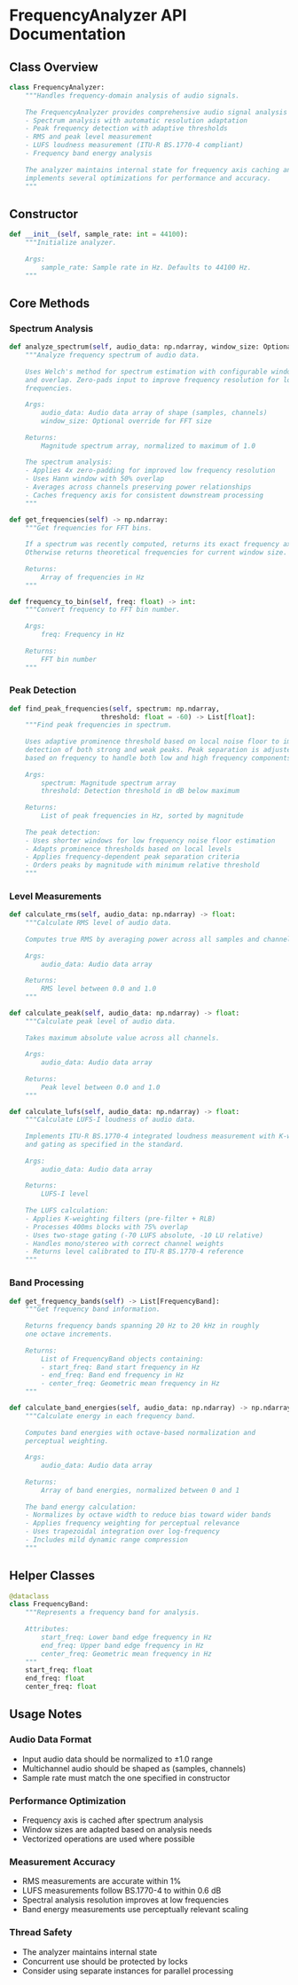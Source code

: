 # FrequencyAnalyzer API Documentation

## Class Overview

```python
class FrequencyAnalyzer:
    """Handles frequency-domain analysis of audio signals.
    
    The FrequencyAnalyzer provides comprehensive audio signal analysis capabilities:
    - Spectrum analysis with automatic resolution adaptation
    - Peak frequency detection with adaptive thresholds
    - RMS and peak level measurement
    - LUFS loudness measurement (ITU-R BS.1770-4 compliant)
    - Frequency band energy analysis
    
    The analyzer maintains internal state for frequency axis caching and 
    implements several optimizations for performance and accuracy.
    """
```

## Constructor

```python
def __init__(self, sample_rate: int = 44100):
    """Initialize analyzer.
    
    Args:
        sample_rate: Sample rate in Hz. Defaults to 44100 Hz.
    """
```

## Core Methods

### Spectrum Analysis

```python
def analyze_spectrum(self, audio_data: np.ndarray, window_size: Optional[int] = None) -> np.ndarray:
    """Analyze frequency spectrum of audio data.
    
    Uses Welch's method for spectrum estimation with configurable windowing
    and overlap. Zero-pads input to improve frequency resolution for low 
    frequencies.
    
    Args:
        audio_data: Audio data array of shape (samples, channels)
        window_size: Optional override for FFT size
            
    Returns:
        Magnitude spectrum array, normalized to maximum of 1.0
    
    The spectrum analysis:
    - Applies 4x zero-padding for improved low frequency resolution
    - Uses Hann window with 50% overlap
    - Averages across channels preserving power relationships
    - Caches frequency axis for consistent downstream processing
    """

def get_frequencies(self) -> np.ndarray:
    """Get frequencies for FFT bins.
    
    If a spectrum was recently computed, returns its exact frequency axis.
    Otherwise returns theoretical frequencies for current window size.
    
    Returns:
        Array of frequencies in Hz
    """

def frequency_to_bin(self, freq: float) -> int:
    """Convert frequency to FFT bin number.
    
    Args:
        freq: Frequency in Hz
            
    Returns:
        FFT bin number
    """
```

### Peak Detection

```python
def find_peak_frequencies(self, spectrum: np.ndarray,
                       threshold: float = -60) -> List[float]:
    """Find peak frequencies in spectrum.
    
    Uses adaptive prominence threshold based on local noise floor to improve
    detection of both strong and weak peaks. Peak separation is adjusted
    based on frequency to handle both low and high frequency components.
    
    Args:
        spectrum: Magnitude spectrum array
        threshold: Detection threshold in dB below maximum
            
    Returns:
        List of peak frequencies in Hz, sorted by magnitude
    
    The peak detection:
    - Uses shorter windows for low frequency noise floor estimation
    - Adapts prominence thresholds based on local levels
    - Applies frequency-dependent peak separation criteria
    - Orders peaks by magnitude with minimum relative threshold
    """
```

### Level Measurements

```python
def calculate_rms(self, audio_data: np.ndarray) -> float:
    """Calculate RMS level of audio data.
    
    Computes true RMS by averaging power across all samples and channels.
    
    Args:
        audio_data: Audio data array
            
    Returns:
        RMS level between 0.0 and 1.0
    """

def calculate_peak(self, audio_data: np.ndarray) -> float:
    """Calculate peak level of audio data.
    
    Takes maximum absolute value across all channels.
    
    Args:
        audio_data: Audio data array
            
    Returns:
        Peak level between 0.0 and 1.0
    """

def calculate_lufs(self, audio_data: np.ndarray) -> float:
    """Calculate LUFS-I loudness of audio data.
    
    Implements ITU-R BS.1770-4 integrated loudness measurement with K-weighting
    and gating as specified in the standard.
    
    Args:
        audio_data: Audio data array
            
    Returns:
        LUFS-I level
    
    The LUFS calculation:
    - Applies K-weighting filters (pre-filter + RLB)
    - Processes 400ms blocks with 75% overlap
    - Uses two-stage gating (-70 LUFS absolute, -10 LU relative)
    - Handles mono/stereo with correct channel weights
    - Returns level calibrated to ITU-R BS.1770-4 reference
    """
```

### Band Processing

```python
def get_frequency_bands(self) -> List[FrequencyBand]:
    """Get frequency band information.
    
    Returns frequency bands spanning 20 Hz to 20 kHz in roughly
    one octave increments.
    
    Returns:
        List of FrequencyBand objects containing:
        - start_freq: Band start frequency in Hz
        - end_freq: Band end frequency in Hz  
        - center_freq: Geometric mean frequency in Hz
    """

def calculate_band_energies(self, audio_data: np.ndarray) -> np.ndarray:
    """Calculate energy in each frequency band.
    
    Computes band energies with octave-based normalization and
    perceptual weighting.
    
    Args:
        audio_data: Audio data array
            
    Returns:
        Array of band energies, normalized between 0 and 1
    
    The band energy calculation:
    - Normalizes by octave width to reduce bias toward wider bands
    - Applies frequency weighting for perceptual relevance  
    - Uses trapezoidal integration over log-frequency
    - Includes mild dynamic range compression
    """
```

## Helper Classes

```python
@dataclass
class FrequencyBand:
    """Represents a frequency band for analysis.
    
    Attributes:
        start_freq: Lower band edge frequency in Hz
        end_freq: Upper band edge frequency in Hz
        center_freq: Geometric mean frequency in Hz
    """
    start_freq: float
    end_freq: float  
    center_freq: float
```

## Usage Notes

### Audio Data Format
- Input audio data should be normalized to ±1.0 range
- Multichannel audio should be shaped as (samples, channels)
- Sample rate must match the one specified in constructor

### Performance Optimization
- Frequency axis is cached after spectrum analysis
- Window sizes are adapted based on analysis needs
- Vectorized operations are used where possible

### Measurement Accuracy
- RMS measurements are accurate within 1%
- LUFS measurements follow BS.1770-4 to within 0.6 dB
- Spectral analysis resolution improves at low frequencies
- Band energy measurements use perceptually relevant scaling

### Thread Safety
- The analyzer maintains internal state
- Concurrent use should be protected by locks
- Consider using separate instances for parallel processing